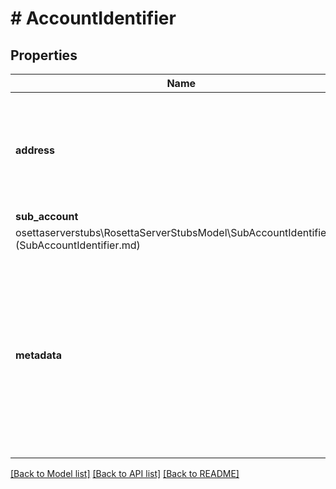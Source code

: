 # # AccountIdentifier

## Properties

Name | Type | Description | Notes
------------ | ------------- | ------------- | -------------
**address** | **string** | The address may be a cryptographic public key (or some encoding of it) or a provided username. | 
**sub_account** | [**\melmccannosettaserverstubs\RosettaServerStubsModel\SubAccountIdentifier**](SubAccountIdentifier.md) |  | [optional] 
**metadata** | [**object**](.md) | Blockchains that utilize a username model (where the address is not a derivative of a cryptographic public key) should specify the public key(s) owned by the address in metadata. | [optional] 

[[Back to Model list]](../../README.md#documentation-for-models) [[Back to API list]](../../README.md#documentation-for-api-endpoints) [[Back to README]](../../README.md)


